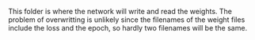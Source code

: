 This folder is where the network will write and read the weights. The problem of overwritting is unlikely since the filenames of the weight files include the loss and the epoch, so hardly two filenames will be the same.
